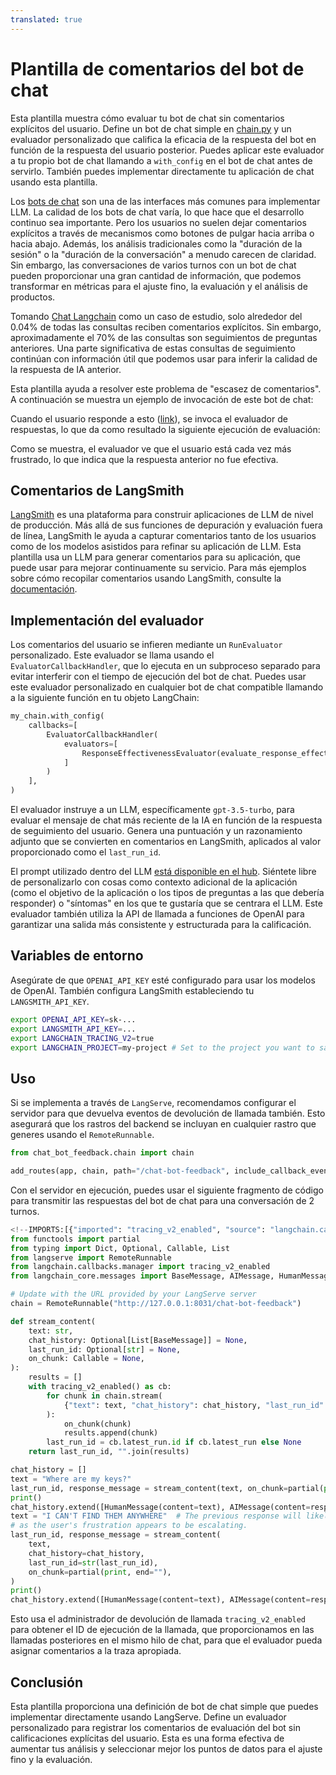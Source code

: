 ```yaml
---
translated: true
---
```


# Plantilla de comentarios del bot de chat

Esta plantilla muestra cómo evaluar tu bot de chat sin comentarios explícitos del usuario. Define un bot de chat simple en [chain.py](https://github.com/langchain-ai/langchain/blob/master/templates/chat-bot-feedback/chat_bot_feedback/chain.py) y un evaluador personalizado que califica la eficacia de la respuesta del bot en función de la respuesta del usuario posterior. Puedes aplicar este evaluador a tu propio bot de chat llamando a `with_config` en el bot de chat antes de servirlo. También puedes implementar directamente tu aplicación de chat usando esta plantilla.

Los [bots de chat](https://python.langchain.com/docs/use_cases/chatbots) son una de las interfaces más comunes para implementar LLM. La calidad de los bots de chat varía, lo que hace que el desarrollo continuo sea importante. Pero los usuarios no suelen dejar comentarios explícitos a través de mecanismos como botones de pulgar hacia arriba o hacia abajo. Además, los análisis tradicionales como la "duración de la sesión" o la "duración de la conversación" a menudo carecen de claridad. Sin embargo, las conversaciones de varios turnos con un bot de chat pueden proporcionar una gran cantidad de información, que podemos transformar en métricas para el ajuste fino, la evaluación y el análisis de productos.

Tomando [Chat Langchain](https://chat.langchain.com/) como un caso de estudio, solo alrededor del 0.04% de todas las consultas reciben comentarios explícitos. Sin embargo, aproximadamente el 70% de las consultas son seguimientos de preguntas anteriores. Una parte significativa de estas consultas de seguimiento continúan con información útil que podemos usar para inferir la calidad de la respuesta de IA anterior.

Esta plantilla ayuda a resolver este problema de "escasez de comentarios". A continuación se muestra un ejemplo de invocación de este bot de chat:

[](https://smith.langchain.com/public/3378daea-133c-4fe8-b4da-0a3044c5dbe8/r?runtab=1)

Cuando el usuario responde a esto ([link](https://smith.langchain.com/public/a7e2df54-4194-455d-9978-cecd8be0df1e/r)), se invoca el evaluador de respuestas, lo que da como resultado la siguiente ejecución de evaluación:

[](https://smith.langchain.com/public/534184ee-db8f-4831-a386-3f578145114c/r)

Como se muestra, el evaluador ve que el usuario está cada vez más frustrado, lo que indica que la respuesta anterior no fue efectiva.

## Comentarios de LangSmith

[LangSmith](https://smith.langchain.com/) es una plataforma para construir aplicaciones de LLM de nivel de producción. Más allá de sus funciones de depuración y evaluación fuera de línea, LangSmith le ayuda a capturar comentarios tanto de los usuarios como de los modelos asistidos para refinar su aplicación de LLM. Esta plantilla usa un LLM para generar comentarios para su aplicación, que puede usar para mejorar continuamente su servicio. Para más ejemplos sobre cómo recopilar comentarios usando LangSmith, consulte la [documentación](https://docs.smith.langchain.com/cookbook/feedback-examples).

## Implementación del evaluador

Los comentarios del usuario se infieren mediante un `RunEvaluator` personalizado. Este evaluador se llama usando el `EvaluatorCallbackHandler`, que lo ejecuta en un subproceso separado para evitar interferir con el tiempo de ejecución del bot de chat. Puedes usar este evaluador personalizado en cualquier bot de chat compatible llamando a la siguiente función en tu objeto LangChain:

```python
my_chain.with_config(
    callbacks=[
        EvaluatorCallbackHandler(
            evaluators=[
                ResponseEffectivenessEvaluator(evaluate_response_effectiveness)
            ]
        )
    ],
)
```

El evaluador instruye a un LLM, específicamente `gpt-3.5-turbo`, para evaluar el mensaje de chat más reciente de la IA en función de la respuesta de seguimiento del usuario. Genera una puntuación y un razonamiento adjunto que se convierten en comentarios en LangSmith, aplicados al valor proporcionado como el `last_run_id`.

El prompt utilizado dentro del LLM [está disponible en el hub](https://smith.langchain.com/hub/wfh/response-effectiveness). Siéntete libre de personalizarlo con cosas como contexto adicional de la aplicación (como el objetivo de la aplicación o los tipos de preguntas a las que debería responder) o "síntomas" en los que te gustaría que se centrara el LLM. Este evaluador también utiliza la API de llamada a funciones de OpenAI para garantizar una salida más consistente y estructurada para la calificación.

## Variables de entorno

Asegúrate de que `OPENAI_API_KEY` esté configurado para usar los modelos de OpenAI. También configura LangSmith estableciendo tu `LANGSMITH_API_KEY`.

```bash
export OPENAI_API_KEY=sk-...
export LANGSMITH_API_KEY=...
export LANGCHAIN_TRACING_V2=true
export LANGCHAIN_PROJECT=my-project # Set to the project you want to save to
```

## Uso

Si se implementa a través de `LangServe`, recomendamos configurar el servidor para que devuelva eventos de devolución de llamada también. Esto asegurará que los rastros del backend se incluyan en cualquier rastro que generes usando el `RemoteRunnable`.

```python
from chat_bot_feedback.chain import chain

add_routes(app, chain, path="/chat-bot-feedback", include_callback_events=True)
```

Con el servidor en ejecución, puedes usar el siguiente fragmento de código para transmitir las respuestas del bot de chat para una conversación de 2 turnos.

```python
<!--IMPORTS:[{"imported": "tracing_v2_enabled", "source": "langchain.callbacks.manager", "docs": "https://api.python.langchain.com/en/latest/tracers/langchain_core.tracers.context.tracing_v2_enabled.html", "title": "Chat Bot Feedback Template"}, {"imported": "BaseMessage", "source": "langchain_core.messages", "docs": "https://api.python.langchain.com/en/latest/messages/langchain_core.messages.base.BaseMessage.html", "title": "Chat Bot Feedback Template"}, {"imported": "AIMessage", "source": "langchain_core.messages", "docs": "https://api.python.langchain.com/en/latest/messages/langchain_core.messages.ai.AIMessage.html", "title": "Chat Bot Feedback Template"}, {"imported": "HumanMessage", "source": "langchain_core.messages", "docs": "https://api.python.langchain.com/en/latest/messages/langchain_core.messages.human.HumanMessage.html", "title": "Chat Bot Feedback Template"}]-->
from functools import partial
from typing import Dict, Optional, Callable, List
from langserve import RemoteRunnable
from langchain.callbacks.manager import tracing_v2_enabled
from langchain_core.messages import BaseMessage, AIMessage, HumanMessage

# Update with the URL provided by your LangServe server
chain = RemoteRunnable("http://127.0.0.1:8031/chat-bot-feedback")

def stream_content(
    text: str,
    chat_history: Optional[List[BaseMessage]] = None,
    last_run_id: Optional[str] = None,
    on_chunk: Callable = None,
):
    results = []
    with tracing_v2_enabled() as cb:
        for chunk in chain.stream(
            {"text": text, "chat_history": chat_history, "last_run_id": last_run_id},
        ):
            on_chunk(chunk)
            results.append(chunk)
        last_run_id = cb.latest_run.id if cb.latest_run else None
    return last_run_id, "".join(results)

chat_history = []
text = "Where are my keys?"
last_run_id, response_message = stream_content(text, on_chunk=partial(print, end=""))
print()
chat_history.extend([HumanMessage(content=text), AIMessage(content=response_message)])
text = "I CAN'T FIND THEM ANYWHERE"  # The previous response will likely receive a low score,
# as the user's frustration appears to be escalating.
last_run_id, response_message = stream_content(
    text,
    chat_history=chat_history,
    last_run_id=str(last_run_id),
    on_chunk=partial(print, end=""),
)
print()
chat_history.extend([HumanMessage(content=text), AIMessage(content=response_message)])
```

Esto usa el administrador de devolución de llamada `tracing_v2_enabled` para obtener el ID de ejecución de la llamada, que proporcionamos en las llamadas posteriores en el mismo hilo de chat, para que el evaluador pueda asignar comentarios a la traza apropiada.

## Conclusión

Esta plantilla proporciona una definición de bot de chat simple que puedes implementar directamente usando LangServe. Define un evaluador personalizado para registrar los comentarios de evaluación del bot sin calificaciones explícitas del usuario. Esta es una forma efectiva de aumentar tus análisis y seleccionar mejor los puntos de datos para el ajuste fino y la evaluación.
